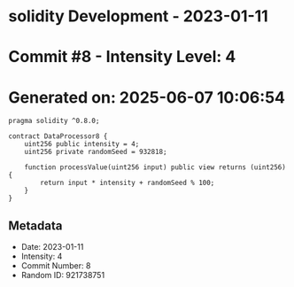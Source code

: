 ﻿# solidity Development - 2023-01-11
# Commit #8 - Intensity Level: 4
# Generated on: 2025-06-07 10:06:54
```solidity
pragma solidity ^0.8.0;

contract DataProcessor8 {
    uint256 public intensity = 4;
    uint256 private randomSeed = 932818;

    function processValue(uint256 input) public view returns (uint256) {
        return input * intensity + randomSeed % 100;
    }
}
```
## Metadata
- Date: 2023-01-11
- Intensity: 4
- Commit Number: 8
- Random ID: 921738751
